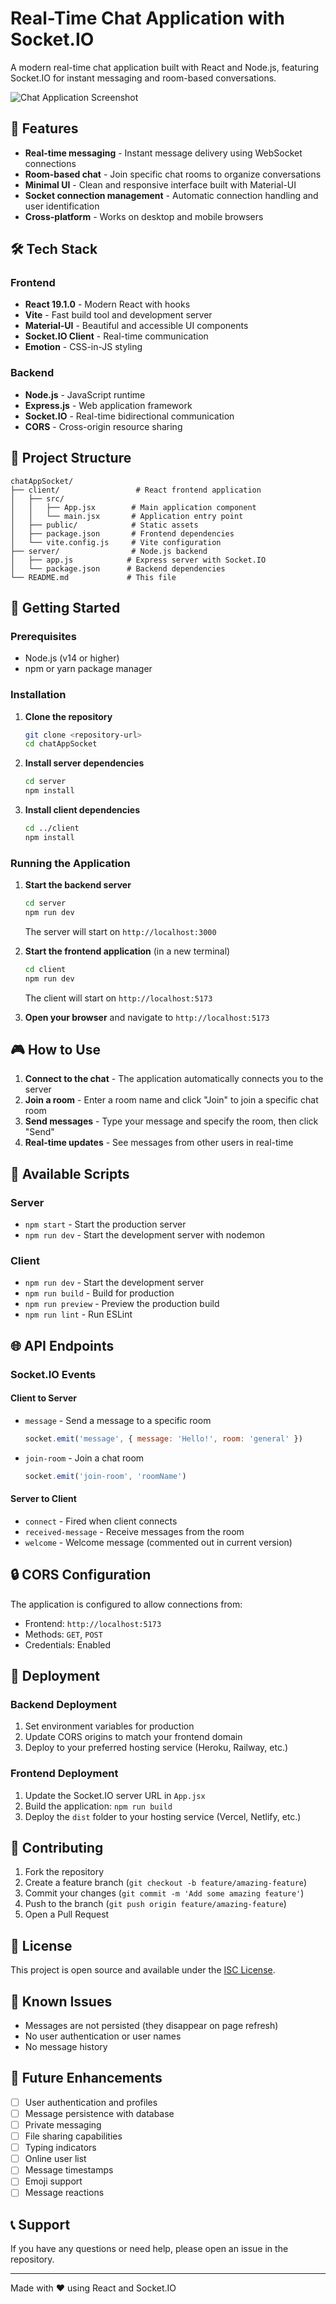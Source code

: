 # Real-Time Chat Application with Socket.IO

A modern real-time chat application built with React and Node.js, featuring Socket.IO for instant messaging and room-based conversations.

![Chat Application Screenshot](client/public/screenshot.png)

## 🚀 Features

- **Real-time messaging** - Instant message delivery using WebSocket connections
- **Room-based chat** - Join specific chat rooms to organize conversations
- **Minimal UI** - Clean and responsive interface built with Material-UI
- **Socket connection management** - Automatic connection handling and user identification
- **Cross-platform** - Works on desktop and mobile browsers

## 🛠️ Tech Stack

### Frontend
- **React 19.1.0** - Modern React with hooks
- **Vite** - Fast build tool and development server
- **Material-UI** - Beautiful and accessible UI components
- **Socket.IO Client** - Real-time communication
- **Emotion** - CSS-in-JS styling

### Backend
- **Node.js** - JavaScript runtime
- **Express.js** - Web application framework
- **Socket.IO** - Real-time bidirectional communication
- **CORS** - Cross-origin resource sharing

## 📁 Project Structure

```
chatAppSocket/
├── client/                 # React frontend application
│   ├── src/
│   │   ├── App.jsx        # Main application component
│   │   └── main.jsx       # Application entry point
│   ├── public/            # Static assets
│   ├── package.json       # Frontend dependencies
│   └── vite.config.js     # Vite configuration
├── server/                # Node.js backend
│   ├── app.js            # Express server with Socket.IO
│   └── package.json      # Backend dependencies
└── README.md             # This file
```

## 🚦 Getting Started

### Prerequisites

- Node.js (v14 or higher)
- npm or yarn package manager

### Installation

1. **Clone the repository**
   ```bash
   git clone <repository-url>
   cd chatAppSocket
   ```

2. **Install server dependencies**
   ```bash
   cd server
   npm install
   ```

3. **Install client dependencies**
   ```bash
   cd ../client
   npm install
   ```

### Running the Application

1. **Start the backend server**
   ```bash
   cd server
   npm run dev
   ```
   The server will start on `http://localhost:3000`

2. **Start the frontend application** (in a new terminal)
   ```bash
   cd client
   npm run dev
   ```
   The client will start on `http://localhost:5173`

3. **Open your browser** and navigate to `http://localhost:5173`

## 🎮 How to Use

1. **Connect to the chat** - The application automatically connects you to the server
2. **Join a room** - Enter a room name and click "Join" to join a specific chat room
3. **Send messages** - Type your message and specify the room, then click "Send"
4. **Real-time updates** - See messages from other users in real-time

## 🔧 Available Scripts

### Server
- `npm start` - Start the production server
- `npm run dev` - Start the development server with nodemon

### Client
- `npm run dev` - Start the development server
- `npm run build` - Build for production
- `npm run preview` - Preview the production build
- `npm run lint` - Run ESLint

## 🌐 API Endpoints

### Socket.IO Events

#### Client to Server
- `message` - Send a message to a specific room
  ```javascript
  socket.emit('message', { message: 'Hello!', room: 'general' })
  ```
- `join-room` - Join a chat room
  ```javascript
  socket.emit('join-room', 'roomName')
  ```

#### Server to Client
- `connect` - Fired when client connects
- `received-message` - Receive messages from the room
- `welcome` - Welcome message (commented out in current version)

## 🔒 CORS Configuration

The application is configured to allow connections from:
- Frontend: `http://localhost:5173`
- Methods: `GET`, `POST`
- Credentials: Enabled

## 🚀 Deployment

### Backend Deployment
1. Set environment variables for production
2. Update CORS origins to match your frontend domain
3. Deploy to your preferred hosting service (Heroku, Railway, etc.)

### Frontend Deployment
1. Update the Socket.IO server URL in `App.jsx`
2. Build the application: `npm run build`
3. Deploy the `dist` folder to your hosting service (Vercel, Netlify, etc.)

## 🤝 Contributing

1. Fork the repository
2. Create a feature branch (`git checkout -b feature/amazing-feature`)
3. Commit your changes (`git commit -m 'Add some amazing feature'`)
4. Push to the branch (`git push origin feature/amazing-feature`)
5. Open a Pull Request

## 📝 License

This project is open source and available under the [ISC License](LICENSE).

## 🐛 Known Issues

- Messages are not persisted (they disappear on page refresh)
- No user authentication or user names
- No message history

## 🔮 Future Enhancements

- [ ] User authentication and profiles
- [ ] Message persistence with database
- [ ] Private messaging
- [ ] File sharing capabilities
- [ ] Typing indicators
- [ ] Online user list
- [ ] Message timestamps
- [ ] Emoji support
- [ ] Message reactions

## 📞 Support

If you have any questions or need help, please open an issue in the repository.

---

Made with ❤️ using React and Socket.IO